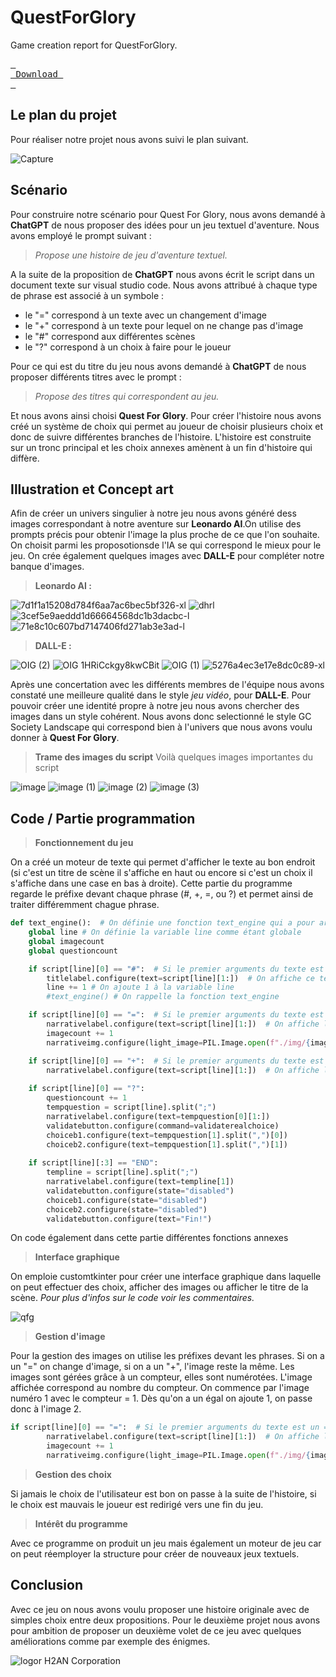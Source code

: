 # QuestForGlory
Game creation report for QuestForGlory.

[<kbd> <br> Download <br> </kbd>]()

## Le plan du projet
Pour réaliser notre projet nous avons suivi le plan suivant.

![Capture](https://user-images.githubusercontent.com/99325966/235665537-bce6cf95-b4fd-4969-be83-ba1b640d2206.PNG)

## Scénario 
Pour construire notre scénario pour Quest For Glory, nous avons demandé à **ChatGPT** de nous proposer des idées pour un jeu textuel d'aventure. Nous avons employé le prompt suivant :
> *Propose une histoire de jeu d'aventure textuel.*

A la suite de la proposition de **ChatGPT** nous avons écrit le script dans un document texte sur visual studio code. 
Nous avons attribué à chaque type de phrase est associé à un symbole : 
- le "=" correspond à un texte avec un changement d'image
- le "+" correspond à un texte pour lequel on ne change pas d'image
- le "#" correspond aux différentes scènes
- le "?" correspond à un choix à faire pour le joueur

Pour ce qui est du titre du jeu nous avons demandé à **ChatGPT** de nous proposer différents titres avec le prompt  : 
> *Propose des titres qui correspondent au jeu.*

Et nous avons ainsi choisi **Quest For Glory**.
Pour créer l'histoire nous avons créé un système de choix qui permet au joueur de choisir plusieurs choix et donc de suivre différentes branches de l'histoire. L'histoire est construite sur un tronc principal et les choix annexes amènent à un fin d'histoire qui diffère.

## Illustration et Concept art
Afin de créer un univers singulier à notre jeu nous avons généré dess images correspondant à notre aventure sur **Leonardo AI**.On utilise des prompts précis pour obtenir l'image la plus proche de ce que l'on souhaite.  On choisit parmi les proposotionsde l'IA se qui correspond le mieux pour le jeu. On crée également quelques images avec **DALL-E** pour compléter notre banque d'images. 

> **Leonardo AI :**

![7d1f1a15208d784f6aa7ac6bec5bf326-xl](https://user-images.githubusercontent.com/99325966/236392472-bd7d99f5-d357-451d-bae6-65c4704a2509.jpg)
![dhrl](https://user-images.githubusercontent.com/99325966/236391638-2601657f-e8b1-4cbb-929c-2eb3c5c63614.jpg) 
![3cef5e9aeddd1d66664568dc1b3dacbc-l](https://user-images.githubusercontent.com/99325966/236391900-b32096ad-f89e-4368-8f63-c41d4aba3fdb.jpg)
![71e8c10c607bd7147406fd271ab3e3ad-l](https://user-images.githubusercontent.com/99325966/236392782-8fd9892d-1b2d-42f5-9bbb-eeacc929fe59.jpg)

> **DALL-E :**

![OIG (2)](https://user-images.githubusercontent.com/99325966/236393668-c4ff61ca-c632-4192-b72c-2f524da39ac7.jpg)
![OIG 1HRiCckgy8kwCBit](https://user-images.githubusercontent.com/99325966/236393949-1c5285f2-e89e-4703-84d7-b9d2f09928b2.jpg)
![OIG (1)](https://user-images.githubusercontent.com/99325966/236392939-d8c90d15-9f09-4465-9d05-368909d36b93.jpg)
![5276a4ec3e17e8dc0c89-xl](https://github.com/noelebail/QuestForGlory/assets/99325966/dada30a3-71ba-4601-aaf8-3cb9d0f96f80)

Après une concertation avec les différents membres de l'équipe nous avons constaté une meilleure qualité dans le style *jeu vidéo*, pour **DALL-E**. Pour pouvoir créer une identité propre à notre jeu nous avons chercher des images dans un style cohérent. Nous avons donc selectionné le style GC Society Landscape qui correspond bien à l'univers que nous avons voulu donner à  **Quest For Glory**. 

> **Trame des images du script**
Voilà quelques images importantes du script

![image](https://github.com/noelebail/QuestForGlory/assets/99325966/1d62cc9a-46af-4db6-928d-501e23d21c24)
![image (1)](https://github.com/noelebail/QuestForGlory/assets/99325966/cae46b66-1fb1-41d6-9c9f-50824c48f803)
![image (2)](https://github.com/noelebail/QuestForGlory/assets/99325966/574179c8-0f40-453a-ac72-037510fabe51)
![image (3)](https://github.com/noelebail/QuestForGlory/assets/99325966/097f5ff2-ff23-42a5-8179-f1b4bdf0259b)


## Code / Partie programmation

> **Fonctionnement du jeu**

On a créé un moteur de texte qui permet d'afficher le texte au bon endroit (si c'est un titre de scène il s'affiche en haut ou encore si c'est un choix il s'affiche dans une case en bas à droite). Cette partie du programme regarde le préfixe devant chaque phrase (#, +, =, ou ?) et permet ainsi de traiter différemment chague phrase.
```python
def text_engine():  # On définie une fonction text_engine qui a pour argument text permettant d'afficher de façon différentes certaines partie du texte
    global line # On définie la variable line comme étant globale
    global imagecount
    global questioncount

    if script[line][0] == "#":  # Si le premier arguments du texte est un # alors
        titlelabel.configure(text=script[line][1:])  # On affiche ce texte en titre de la fenêtre
        line += 1 # On ajoute 1 à la variable line
        #text_engine() # On rappelle la fonction text_engine

    if script[line][0] == "=":  # Si le premier arguments du texte est un = alors
        narrativelabel.configure(text=script[line][1:])  # On affiche le texte dans la frame narrative
        imagecount += 1
        narrativeimg.configure(light_image=PIL.Image.open(f"./img/{imagecount}.jpg"))

    if script[line][0] == "+":  # Si le premier arguments du texte est un + alors
        narrativelabel.configure(text=script[line][1:])  # On affiche le texte dans la frame narrative
    
    if script[line][0] == "?":
        questioncount += 1
        tempquestion = script[line].split(";")
        narrativelabel.configure(text=tempquestion[0][1:])
        validatebutton.configure(command=validaterealchoice)
        choiceb1.configure(text=tempquestion[1].split(",")[0])
        choiceb2.configure(text=tempquestion[1].split(",")[1])
    
    if script[line][:3] == "END":
        templine = script[line].split(";")
        narrativelabel.configure(text=templine[1])
        validatebutton.configure(state="disabled")
        choiceb1.configure(state="disabled")
        choiceb2.configure(state="disabled")
        validatebutton.configure(text="Fin!")

```
    
On code également dans cette partie différentes fonctions annexes
        

>  **Interface graphique**

On emploie customtkinter pour créer une interface graphique dans laquelle on peut effectuer des choix, afficher des images ou afficher le titre de la scène. 
*Pour plus d'infos sur le code voir les commentaires.*

![qfg](https://github.com/noelebail/QuestForGlory/assets/99325966/500cc1d6-bbde-4191-8598-2cebcfb608b6)


> **Gestion d'image**

Pour la gestion des images on utilise les préfixes devant les phrases. Si on a un "=" on change d'image, si on a un "+", l'image reste la même.
Les images sont gérées grâce à un compteur, elles sont numérotées. L'image affichée correspond au nombre du compteur. On commence par l'image numéro 1 avec le compteur = 1. Dès qu'on a un égal on ajoute 1, on passe donc à l'image 2.

```python
if script[line][0] == "=":  # Si le premier arguments du texte est un = alors
        narrativelabel.configure(text=script[line][1:])  # On affiche le texte dans la frame narrative
        imagecount += 1
        narrativeimg.configure(light_image=PIL.Image.open(f"./img/{imagecount}.jpg"))
 ```

> **Gestion des choix**

Si jamais le choix de l'utilisateur est bon on passe à la suite de l'histoire, si le choix est mauvais le joueur est redirigé vers une fin du jeu.

> **Intérêt du programme**

Avec ce programme on produit un jeu mais également un moteur de jeu car on peut réemployer la structure pour créer de nouveaux jeux textuels.

## Conclusion 

Avec ce jeu on nous avons voulu proposer une histoire originale avec de simples choix entre deux propositions. Pour le deuxième projet nous avons pour ambition de proposer un deuxième volet de ce jeu avec quelques améliorations comme par exemple des énigmes.

![logor](https://github.com/noelebail/QuestForGlory/assets/99325966/c886b0d3-6c65-4c9e-ac7f-590a72d3f68d)
H2AN Corporation
